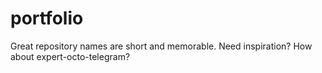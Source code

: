 # portfolio
Great repository names are short and memorable. Need inspiration? How about expert-octo-telegram?
